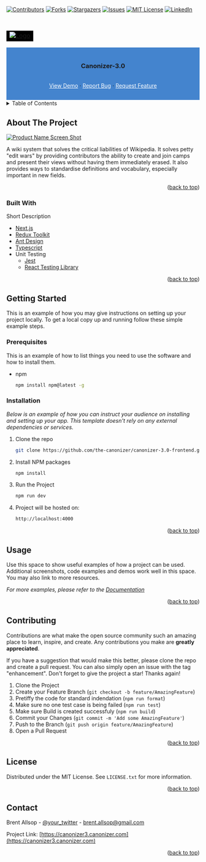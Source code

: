 
<div id="top"></div>
<!--
*** Thanks for checking out the Best-README-Template. If you have a suggestion
*** that would make this better, please fork the repo and create a pull request
*** or simply open an issue with the tag "enhancement".
*** Don't forget to give the project a star!
*** Thanks again! Now go create something AMAZING! :D
-->



<!-- PROJECT SHIELDS -->
<!--
*** I'm using markdown "reference style" links for readability.
*** Reference links are enclosed in brackets [ ] instead of parentheses ( ).
*** See the bottom of this document for the declaration of the reference variables
*** for contributors-url, forks-url, etc. This is an optional, concise syntax you may use.
*** https://www.markdownguide.org/basic-syntax/#reference-style-links
-->
[![Contributors][contributors-shield]][contributors-url]
[![Forks][forks-shield]][forks-url]
[![Stargazers][stars-shield]][stars-url]
[![Issues][issues-shield]][issues-url]
[![MIT License][license-shield]][license-url]
[![LinkedIn][linkedin-shield]][linkedin-url]



<!-- PROJECT LOGO -->
<br />
<table width="100%">
  <tr>
    <td bgColor="#000">
      <a href="https://canonizer3.canonizer.com">
    <img src="https://canonizer-public-file.s3.us-east-2.amazonaws.com/site-images/logo.svg" alt="Logo">
  </a>
    </td>
  </tr>
</table>
<div align="center" style="background: #4484ce; padding: 15px;">
  

  <h3 align="center">Canonizer-3.0</h3>

  <p align="center">
    <br />
    <a href="https://canonizer3.canonizer.com/" style="color: #FFF;">View Demo</a>
    ·
    <a href="https://github.com/the-canonizer/canonizer-3.0-frontend/issues" style="color: #FFF;">Report Bug</a>
    ·
    <a href="https://github.com/the-canonizer/canonizer-3.0-frontend/issues" style="color: #FFF;">Request Feature</a>
  </p>
</div>



<!-- TABLE OF CONTENTS -->
<details>
  <summary>Table of Contents</summary>
  <ol>
    <li>
      <a href="#about-the-project">About The Project</a>
      <ul>
        <li><a href="#built-with">Built With</a></li>
      </ul>
    </li>
    <li>
      <a href="#getting-started">Getting Started</a>
      <ul>
        <li><a href="#prerequisites">Prerequisites</a></li>
        <li><a href="#installation">Installation</a></li>
      </ul>
    </li>
    <li><a href="#usage">Usage</a></li>
    <li><a href="#contributing">Contributing</a></li>
    <li><a href="#license">License</a></li>
    <li><a href="#contact">Contact</a></li>
  </ol>
</details>



<!-- ABOUT THE PROJECT -->
## About The Project

[![Product Name Screen Shot][product-screenshot]](https://example.com)

A wiki system that solves the critical liabilities of Wikipedia. It solves petty "edit wars" by providing contributors the ability to create and join camps and present their views without having them immediately erased. It also provides ways to standardise definitions and vocabulary, especially important in new fields.



<p align="right">(<a href="#top">back to top</a>)</p>



### Built With

Short Description

* [Next.js](https://nextjs.org/)
* [Redux Toolkit](https://redux-toolkit.js.org/)
* [Ant Design](https://ant.design/)
* [Typescript](https://www.typescriptlang.org/)
* Unit Testing
  * [Jest](https://jestjs.io/)
  * [React Testing Library](https://testing-library.com/docs/react-testing-library/intro)

<p align="right">(<a href="#top">back to top</a>)</p>



<!-- GETTING STARTED -->
## Getting Started

This is an example of how you may give instructions on setting up your project locally.
To get a local copy up and running follow these simple example steps.

### Prerequisites

This is an example of how to list things you need to use the software and how to install them.
* npm
  ```sh
  npm install npm@latest -g
  ```

### Installation

_Below is an example of how you can instruct your audience on installing and setting up your app. This template doesn't rely on any external dependencies or services._

1. Clone the repo
   ```sh
   git clone https://github.com/the-canonizer/canonizer-3.0-frontend.git
   ```
2. Install NPM packages
   ```sh
   npm install
   ```
3. Run the Project
   ```sh
   npm run dev
   ```
4. Project will be hosted on:
    ```sh
    http://localhost:4000
    ```

<p align="right">(<a href="#top">back to top</a>)</p>



<!-- USAGE EXAMPLES -->
## Usage

Use this space to show useful examples of how a project can be used. Additional screenshots, code examples and demos work well in this space. You may also link to more resources.

_For more examples, please refer to the [Documentation](https://example.com)_

<p align="right">(<a href="#top">back to top</a>)</p>





<!-- CONTRIBUTING -->
## Contributing

Contributions are what make the open source community such an amazing place to learn, inspire, and create. Any contributions you make are **greatly appreciated**.

If you have a suggestion that would make this better, please clone the repo and create a pull request. You can also simply open an issue with the tag "enhancement".
Don't forget to give the project a star! Thanks again!

1. Clone the Project
2. Create your Feature Branch (`git checkout -b feature/AmazingFeature`)
3. Pretiffy the code for standard indendation (`npm run format`)
4. Make sure no one test case is being failed (`npm run test`)
5. Make sure Build is created successfuly (`npm run build`)
6. Commit your Changes (`git commit -m 'Add some AmazingFeature'`)
7. Push to the Branch (`git push origin feature/AmazingFeature`)
8. Open a Pull Request

<p align="right">(<a href="#top">back to top</a>)</p>



<!-- LICENSE -->
## License

Distributed under the MIT License. See `LICENSE.txt` for more information.

<p align="right">(<a href="#top">back to top</a>)</p>



<!-- CONTACT -->
## Contact

Brent Allsop - [@your_twitter](https://twitter.com/your_username) - brent.allsop@gmail.com

Project Link: [https://canonizer3.canonizer.com](https://canonizer3.canonizer.com)
<p align="right">(<a href="#top">back to top</a>)</p>




<!-- MARKDOWN LINKS & IMAGES -->
<!-- https://www.markdownguide.org/basic-syntax/#reference-style-links -->
[contributors-shield]: https://img.shields.io/github/contributors/othneildrew/Best-README-Template.svg?style=for-the-badge
[contributors-url]: https://github.com/othneildrew/Best-README-Template/graphs/contributors
[forks-shield]: https://img.shields.io/github/forks/othneildrew/Best-README-Template.svg?style=for-the-badge
[forks-url]: https://github.com/the-canonizer/canonizer-3.0-frontend/network/members
[stars-shield]: https://img.shields.io/github/stars/othneildrew/Best-README-Template.svg?style=for-the-badge
[stars-url]: https://github.com/the-canonizer/canonizer-3.0-frontend/stargazers
[issues-shield]: https://img.shields.io/github/issues/othneildrew/Best-README-Template.svg?style=for-the-badge
[issues-url]: https://github.com/othneildrew/Best-README-Template/issues
[license-shield]: https://img.shields.io/github/license/othneildrew/Best-README-Template.svg?style=for-the-badge
[license-url]: https://github.com/othneildrew/Best-README-Template/blob/master/LICENSE.txt
[linkedin-shield]: https://img.shields.io/badge/-LinkedIn-black.svg?style=for-the-badge&logo=linkedin&colorB=555
[linkedin-url]: https://linkedin.com/in/othneildrew
[product-screenshot]: images/screenshot.png
